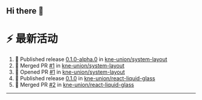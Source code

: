 ## Hi there 👋

<!--

**Here are some ideas to get you started:**

🙋‍♀️ A short introduction - what is your organization all about?
🌈 Contribution guidelines - how can the community get involved?
👩‍💻 Useful resources - where can the community find your docs? Is there anything else the community should know?
🍿 Fun facts - what does your team eat for breakfast?
🧙 Remember, you can do mighty things with the power of [Markdown](https://docs.github.com/github/writing-on-github/getting-started-with-writing-and-formatting-on-github/basic-writing-and-formatting-syntax)
-->


# ⚡ 最新活动

<!--START_SECTION:activity-->
1. 🚀 Published release [0.1.0-alpha.0](https://github.com/kne-union/system-layout/releases/tag/0.1.0-alpha.0) in [kne-union/system-layout](https://github.com/kne-union/system-layout)
2. 🎉 Merged PR [#1](https://github.com/kne-union/system-layout/pull/1) in [kne-union/system-layout](https://github.com/kne-union/system-layout)
3. 💪 Opened PR [#1](https://github.com/kne-union/system-layout/pull/1) in [kne-union/system-layout](https://github.com/kne-union/system-layout)
4. 🚀 Published release [0.1.0](https://github.com/kne-union/react-liquid-glass/releases/tag/0.1.0) in [kne-union/react-liquid-glass](https://github.com/kne-union/react-liquid-glass)
5. 🎉 Merged PR [#2](https://github.com/kne-union/react-liquid-glass/pull/2) in [kne-union/react-liquid-glass](https://github.com/kne-union/react-liquid-glass)
<!--END_SECTION:activity-->

---
